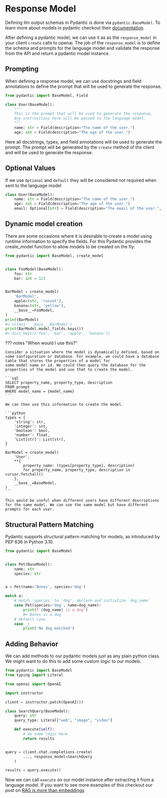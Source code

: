 # Response Model

Defining llm output schemas in Pydantic is done via `pydantic.BaseModel`. To learn more about models in pydantic checkout their [documentation](https://docs.pydantic.dev/latest/concepts/models/).

After defining a pydantic model, we can use it as as the `response_model` in your client `create` calls to openai. The job of the `response_model` is to define the schema and prompts for the language model and validate the response from the API and return a pydantic model instance.

## Prompting

When defining a response model, we can use docstrings and field annotations to define the prompt that will be used to generate the response.

```python
from pydantic import BaseModel, Field

class User(BaseModel):
    """
    This is the prompt that will be used to generate the response.
    Any instructions here will be passed to the language model.
    """
    name: str = Field(description="The name of the user.")
    age: int = Field(description="The age of the user.")
```

Here all docstrings, types, and field annotations will be used to generate the prompt. The prompt will be generated by the `create` method of the client and will be used to generate the response.

## Optional Values

If we use `Optional` and `default` they will be considered not required when sent to the language model

```python
class User(BaseModel):
    name: str = Field(description="The name of the user.")
    age: int = Field(description="The age of the user.")
    email: Optional[str] = Field(description="The email of the user.", default=None)
```

## Dynamic model creation

There are some occasions where it is desirable to create a model using runtime information to specify the fields. For this Pydantic provides the create_model function to allow models to be created on the fly:

```python
from pydantic import BaseModel, create_model


class FooModel(BaseModel):
    foo: str
    bar: int = 123


BarModel = create_model(
    'BarModel',
    apple=(str, 'russet'),
    banana=(str, 'yellow'),
    __base__=FooModel,
)
print(BarModel)
#> <class '__main__.BarModel'>
print(BarModel.model_fields.keys())
#> dict_keys(['foo', 'bar', 'apple', 'banana'])
```

??? notes "When would I use this?"

    Consider a situation where the model is dynamically defined, based on some configuration or database. For example, we could have a database table that stores the properties of a model for
    some model name or id. We could then query the database for the properties of the model and use that to create the model.

    ```sql
    SELECT property_name, property_type, description
    FROM prompt
    WHERE model_name = {model_name}
    ```

    We can then use this information to create the model.

    ```python
    types = {
        'string': str,
        'integer': int,
        'boolean': bool,
        'number': float,
        'List[str]': List[str],
    }

    BarModel = create_model(
        'User',
        **{
            property_name: (types[property_type], description)
            for property_name, property_type, description in cursor.fetchall()
        },
        __base__=BaseModel,
    )
    ```

    This would be useful when different users have different descriptions for the same model. We can use the same model but have different prompts for each user.

## Structural Pattern Matching

Pydantic supports structural pattern matching for models, as introduced by PEP 636 in Python 3.10.

```python
from pydantic import BaseModel


class Pet(BaseModel):
    name: str
    species: str


a = Pet(name='Bones', species='dog')

match a:
    # match `species` to 'dog', declare and initialize `dog_name`
    case Pet(species='dog', name=dog_name):
        print(f'{dog_name} is a dog')
        #> Bones is a dog
    # default case
    case _:
        print('No dog matched')
```

## Adding Behavior

We can add methods to our pydantic models just as any plain python class. We might want to do this to add some custom logic to our models.

```python
from pydantic import BaseModel
from typing import Literal

from openai import OpenAI

import instructor

client = instructor.patch(OpenAI())

class SearchQuery(BaseModel):
    query: str
    query_type: Literal["web", "image", "video"]

    def execute(self):
        # do some logic here
        return results


query = client.chat.completions.create(
        ..., response_model=SearchQuery
    )

results = query.execute()
```

Now we can call `execute` on our model instance after extracting it from a language model. If you want to see more examples of this checkout our post on [RAG is more than embeddings](../blog/posts/rag-and-beyond.md)
